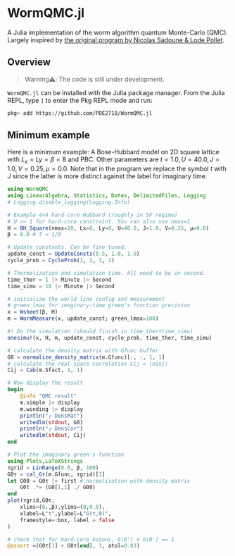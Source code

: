 # WormQMC.jl

A Julia implementation of the worm algorithm quantum Monte-Carlo (QMC). Largely inspired by [the original program by Nicolas Sadoune & Lode Pollet](https://github.com/LodePollet/worm). 

## Overview
> Warning⚠️: The code is still under development.

`WormQMC.jl` can be installed with the Julia package manager. From the Julia REPL, type `]` to enter the Pkg REPL mode and run:
```bash
pkg> add https://github.com/PDE2718/WormQMC.jl
```

## Minimum example

Here is a minimum example: A Bose-Hubbard model on 2D square lattice with $L_x=Ly=β=8$ and PBC. Other parameters are $t=1.0, U=40.0, J=1.0, V=0.25, μ=0.0$. Note that in the program we replace the symbol $t$ with $J$ since the latter is more distinct against the label for imaginary time.

```julia
using WormQMC
using LinearAlgebra, Statistics, Dates, DelimitedFiles, Logging
# Logging.disable_logging(Logging.Info)

# Example 4×4 hard-core Hubbard (roughly in SF regime)
# U >> 1 for hard-core constraint. You can also use nmax=1
H = BH_Square(nmax=10, Lx=8, Ly=8, U=40.0, J=1.0, V=0.25, μ=0.0)
β = 8.0 # T = 1/β

# Update constants. Can be fine tuned.
update_const = UpdateConsts(0.5, 1.0, 1.0)
cycle_prob = CycleProb(1, 1, 1, 1)

# Thermalization and simulation time. All need to be in second.
time_ther = 1 |> Minute |> Second
time_simu = 10 |> Minute |> Second

# initialize the world line config and measurement
# green_lmax for imaginary-time green's function precision
x = Wsheet(β, H)
m = WormMeasure(x, update_const; green_lmax=100)

#! Do the simulation (should finish in time_ther+time_simu)
onesimu!(x, H, m, update_const, cycle_prob, time_ther, time_simu)

# calculate the density matrix with Gfunc buffer
G0 = normalize_density_matrix(m.Gfunc)[:, :, 1, 1]
# calculate the real-space correlation Cij = ⟨ninj⟩
Cij = Cab(m.Sfact, 1, 1)

# Now display the result
begin
    @info "QMC result"
    m.simple |> display
    m.winding |> display
    println("┌ DensMat")
    writedlm(stdout, G0)
    println("┌ DensCor")
    writedlm(stdout, Cij)
end

# Plot the imaginary green's function
using Plots,LaTeXStrings
τgrid = LinRange(0.0, β, 100)
G0τ = cal_Gτ(m.Gfunc, τgrid)[1]
let G00 = G0τ |> first # normalization with density matrix
    G0τ .*= (G0[1,1] ./ G00)
end
plot(τgrid,G0τ,
    xlims=(0.,β),ylims=(0,0.8),
    xlabel=L"τ",ylabel=L"G(τ,0)",
    framestyle=:box, label = false
)

# check that for hard-core bosons, G(0⁺) + G(0⁻) == 1
@assert ≈(G0τ[1] + G0τ[end], 1, atol=0.03)
```




